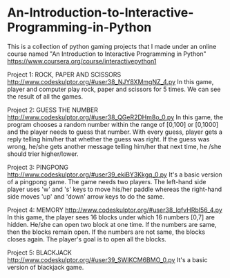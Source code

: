 # An-Introduction-to-Interactive-Programming-in-Python
This is a collection of python gaming projects that I made under an online course named "An Introduction to Interactive Programming in Python"
https://www.coursera.org/course/interactivepython1

Project 1: ROCK, PAPER AND SCISSORS
http://www.codeskulptor.org/#user38_NJY8XMmgNZ_4.py
In this game, player and computer play rock, paper and scissors for 5 times. We can see the result of all the games. 

Project 2: GUESS THE NUMBER 
http://www.codeskulptor.org/#user38_QGeR2DHm8o_0.py
In this game, the program chooses a random number within the range of [0,100] or [0,1000] and the player needs to guess that number. With every guess, player gets a reply telling him/her that whether the guess was right. If the guess was wrong, he/she gets another message telling him/her that next time, he /she should trier higher/lower. 

Project 3: PINGPONG
http://www.codeskulptor.org/#user39_ekiBY3Kkgq_0.py
It's a basic version of a pingpong game. The game needs two players. The left-hand side player uses 'w' and 's' keys to move his/her paddle whereas the right-hand side moves 'up' and 'down' arrow keys to do the same. 

Project 4: MEMORY 
http://www.codeskulptor.org/#user38_lqfvHRbI56_4.py
In this game, the player sees 16 blocks under which 16 numbers [0,7] are hidden. He/she can open two block at one time. If the numbers are same, then the blocks remain open. If the numbers are not same, the blocks closes again. 
The player's goal is to open all the blocks. 

Project 5: BLACKJACK
http://www.codeskulptor.org/#user39_SWIKCM6BMO_0.py
It's a basic version of blackjack game. 


